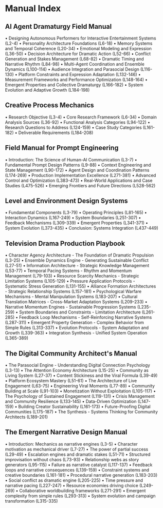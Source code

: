 # Manual Index

## AI Agent Dramaturgy Field Manual
• Designing Autonomous Performers for Interactive Entertainment Systems (L2-4)
• Personality Architecture Foundations (L6-18)
• Memory Systems and Temporal Coherence (L20-34)
• Emotional Modeling and Expression (L36-50)
• Decision Architecture for Dramatic Action (L52-66)
• Conflict Generation and Stakes Management (L68-82)
• Dramatic Timing and Narrative Rhythm (L84-98)
• Multi-Agent Coordination and Ensemble Dynamics (L100-114)
• Audience Integration and Parasocial Design (L116-130)
• Platform Constraints and Expression Adaptation (L132-146)
• Measurement Frameworks and Performance Optimization (L148-164)
• Emergent Properties and Collective Dramaturgy (L166-182)
• System Evolution and Adaptive Growth (L184-198)

## Creative Process Mechanics
• Research Objective (L3-4)
• Core Research Framework (L6-34)
• Domain Analysis Sources (L36-92)
• Functional Analysis Categories (L94-122)
• Research Questions to Address (L124-159)
• Case Study Categories (L161-182)
• Deliverable Requirements (L184-208)

## Field Manual for Prompt Engineering
• Introduction: The Science of Human-AI Communication (L3-7)
• Fundamental Prompt Design Patterns (L9-88)
• Context Engineering and State Management (L90-172)
• Agent Design and Coordination Patterns (L174-269)
• Production Implementation Excellence (L271-381)
• Advanced Control and Optimization (L383-473)
• Real-World Applications and Case Studies (L475-526)
• Emerging Frontiers and Future Directions (L528-562)

## Level and Environment Design Systems
• Fundamental Components (L3-79)
• Operating Principles (L81-165)
• Interaction Dynamics (L167-249)
• System Boundaries (L251-307)
• Feedback Mechanisms (L309-339)
• Emergent Properties (L341-371)
• System Evolution (L373-435)
• Conclusion: Systems Integration (L437-449)

## Television Drama Production Playbook
• Character Agency Architecture - The Foundation of Dramatic Propulsion (L3-25)
• Ensemble Dynamics Engine - Generating Sustainable Conflict (L27-51)
• Information Architecture - Strategic Knowledge Management (L53-77)
• Temporal Pacing Systems - Rhythm and Momentum Management (L79-103)
• Resource Scarcity Mechanics - Strategic Limitation Systems (L105-129)
• Pressure Application Protocols - Systematic Stress Generation (L131-155)
• Alliance Formation Architectures - Strategic Relationship Systems (L157-181)
• Psychological Warfare Mechanisms - Mental Manipulation Systems (L183-207)
• Cultural Translation Matrices - Cross-Market Adaptation Systems (L209-233)
• Narrative Momentum Engines - Sustainable Progression Systems (L235-259)
• System Boundaries and Constraints - Limitation Architecture (L261-285)
• Feedback Loop Mechanisms - Self-Reinforcing Narrative Systems (L287-311)
• Emergent Property Generation - Complex Behavior from Simple Rules (L313-337)
• Evolution Protocols - System Adaptation and Growth (L339-363)
• Integration Synthesis - Unified System Operation (L365-389)

## The Digital Community Architect's Manual
• The Parasocial Engine - Understanding Digital Connection Psychology (L3-13)
• The Attention Economy Architecture (L15-25)
• Community as Living System (L27-37)
• Content Stickiness and the Viral Formula (L39-49)
• Platform Ecosystem Mastery (L51-61)
• The Architecture of Live Engagement (L63-75)
• Engineering Viral Moments (L77-89)
• Community Building at Scale (L91-103)
• Monetization Without Exploitation (L105-117)
• The Psychology of Sustained Engagement (L119-131)
• Crisis Management and Community Resilience (L133-145)
• Data-Driven Optimization (L147-159)
• Building Creator Sustainability (L161-173)
• Future-Proofing Digital Communities (L175-187)
• The Synthesis - Systems Thinking for Community Architects (L189-201)

## The Emergent Narrative Design Manual
• Introduction: Mechanics as narrative engines (L3-5)
• Character motivation as mechanical driver (L7-27)
• The power of partial success (L29-49)
• Escalation engines and dramatic stakes (L51-71)
• Structured improvisation without chaos (L73-93)
• Relationship webs as story generators (L95-115)
• Failure as narrative catalyst (L117-137)
• Feedback loops and narrative consequences (L139-159)
• Constraint systems and creative boundaries (L161-181)
• Procedural narrative generation (L183-203)
• Social conflict as dramatic engine (L205-225)
• Time pressure and narrative pacing (L227-247)
• Resource economies driving choice (L249-269)
• Collaborative worldbuilding frameworks (L271-291)
• Emergent complexity from simple rules (L293-313)
• System evolution and campaign transformation (L315-335)
